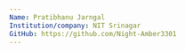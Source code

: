 ```yaml
---
Name: Pratibhanu Jarngal
Institution/company: NIT Srinagar
GitHub: https://github.com/Night-Amber3301
---
```

